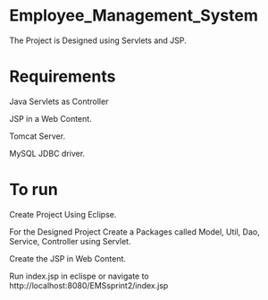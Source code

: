 # Employee_Management_System
The Project is Designed using Servlets and JSP.
# Requirements
  Java Servlets as Controller
  
  JSP in a Web Content.
  
  Tomcat Server.
  
  MySQL JDBC driver.
# To run
  Create Project Using Eclipse.
 
 For the Designed Project Create a Packages called Model, Util, Dao, Service, Controller using Servlet.
 
 Create the JSP in Web Content.
 
 Run index.jsp in eclispe or navigate to http://localhost:8080/EMSsprint2/index.jsp
  
